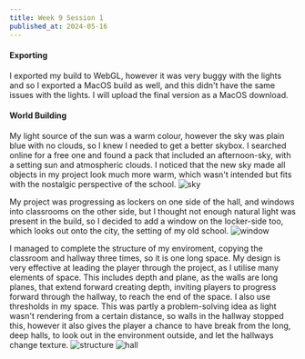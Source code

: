 ```yaml
---
title: Week 9 Session 1
published_at: 2024-05-16
---
```


#### Exporting
I exported my build to WebGL, however it was very buggy with the lights and so I exported a MacOS build as well, and this didn't have the same issues with the lights. I will upload the final version as a MacOS download.

#### World Building
My light source of the sun was a warm colour, however the sky was plain blue with no clouds, so I knew I needed to get a better skybox. I searched online for a free one and found a pack that included an afternoon-sky, with a setting sun and atmospheric clouds. I noticed that the new sky made all objects in my project look much more warm, which wasn't intended but fits with the nostalgic perspective of the school.
![sky](/W01S1/sky.png)

My project was progressing as lockers on one side of the hall, and windows into classrooms on the other side, but I thought not enough natural light was present in the build, so I decided to add a window on the locker-side too, which looks out onto the city, the setting of my old school.
![window](/W01S1/window.png)

I managed to complete the structure of my enviroment, copying the classroom and hallway three times, so it is one long space. My design is very effective at leading the player through the project, as I utilise many elements of space. This includes depth and plane, as the walls are long planes, that extend forward creating depth, inviting players to progress forward through the hallway, to reach the end of the space. I also use thresholds in my space. This was partly a problem-solving idea as light wasn't rendering from a certain distance, so walls in the hallway stopped this, however it also gives the player a chance to have break from the long, deep halls, to look out in the environment outside, and let the hallways change texture.
![structure](/W01S1/structure.png)
![hall](/W01S1/hall.png)